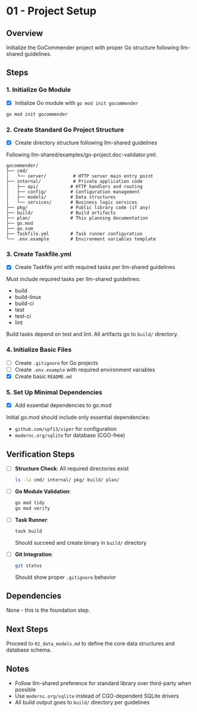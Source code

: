 # 01 - Project Setup

## Overview

Initialize the GoCommender project with proper Go structure following llm-shared guidelines.

## Steps

### 1. Initialize Go Module

- [x] Initialize Go module with `go mod init gocommender`

```bash
go mod init gocommender
```

### 2. Create Standard Go Project Structure

- [x] Create directory structure following llm-shared guidelines

Following llm-shared/examples/go-project.doc-validator.yml:

```plain
gocommender/
├── cmd/
│   └── server/          # HTTP server main entry point
├── internal/            # Private application code
│   ├── api/            # HTTP handlers and routing
│   ├── config/         # Configuration management
│   ├── models/         # Data structures
│   └── services/       # Business logic services
├── pkg/                # Public library code (if any)
├── build/              # Build artifacts
├── plan/               # This planning documentation
├── go.mod
├── go.sum
├── Taskfile.yml        # Task runner configuration
└── .env.example        # Environment variables template
```

### 3. Create Taskfile.yml

- [x] Create Taskfile.yml with required tasks per llm-shared guidelines

Must include required tasks per llm-shared guidelines:

- build
- build-linux
- build-ci
- test
- test-ci
- lint

Build tasks depend on test and lint. All artifacts go to `build/` directory.

### 4. Initialize Basic Files

- [ ] Create `.gitignore` for Go projects
- [ ] Create `.env.example` with required environment variables
- [x] Create basic `README.md`

### 5. Set Up Minimal Dependencies

- [x] Add essential dependencies to go.mod

Initial go.mod should include only essential dependencies:

- `github.com/spf13/viper` for configuration
- `modernc.org/sqlite` for database (CGO-free)

## Verification Steps

- [ ] **Structure Check**: All required directories exist

   ```bash
   ls -la cmd/ internal/ pkg/ build/ plan/
   ```

- [ ] **Go Module Validation**:

   ```bash
   go mod tidy
   go mod verify
   ```

- [ ] **Task Runner**:

   ```bash
   task build
   ```

   Should succeed and create binary in `build/` directory

- [ ] **Git Integration**:

   ```bash
   git status
   ```

   Should show proper `.gitignore` behavior

## Dependencies

None - this is the foundation step.

## Next Steps

Proceed to `02_data_models.md` to define the core data structures and database schema.

## Notes

- Follow llm-shared preference for standard library over third-party when possible
- Use `modernc.org/sqlite` instead of CGO-dependent SQLite drivers
- All build output goes to `build/` directory per guidelines
